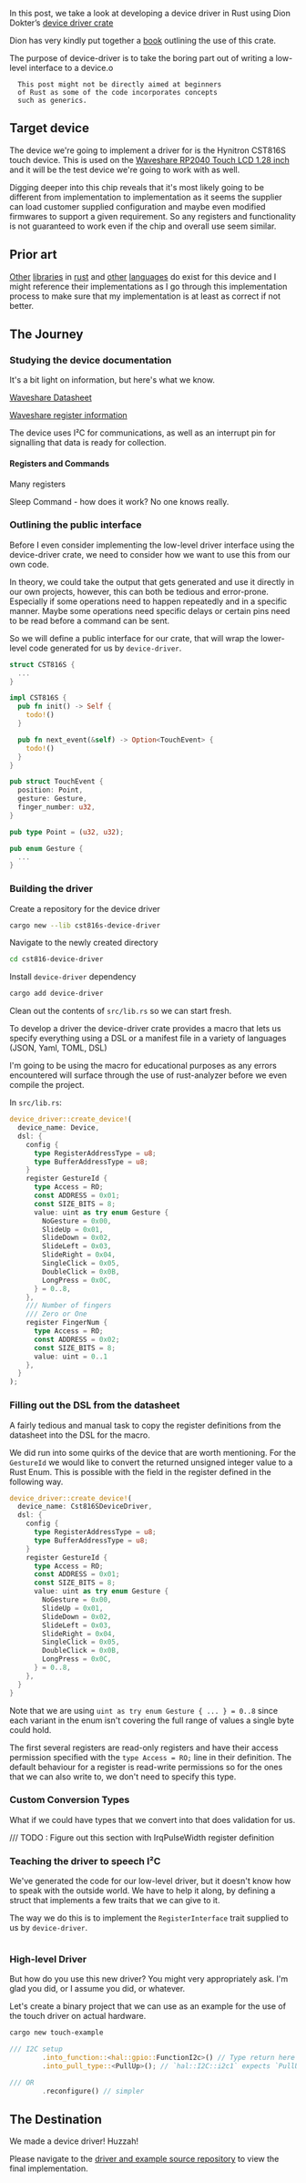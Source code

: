 In this post, we take a look at developing a device driver in Rust using Dion Dokter’s [device driver crate][device-driver-crate]

Dion has very kindly put together a [book][device-driver-book] outlining the use of this crate.

The purpose of device-driver is to take the boring part out of writing a low-level interface to a device.o

```
  This post might not be directly aimed at beginners
  of Rust as some of the code incorporates concepts
  such as generics.
```

## Target device

The device we're going to implement a driver for is the Hynitron CST816S touch device. This is used on the
[Waveshare RP2040 Touch LCD 1.28 inch][ws-rp2040-t-lcd] and it will be the test device we're going to work with as well.

Digging deeper into this chip reveals that it's most likely going to be different from implementation to implementation
as it seems the supplier can load customer supplied configuration and maybe even modified firmwares to support a given
requirement. So any registers and functionality is not guaranteed to work even if the chip and overall use seem similar.

## Prior art

[Other][rust-driver-1] [libraries][rust-driver-2] in [rust][pinetime-rust-driver-blog] and
[other][adafruit-circuit-python-driver] [languages][cpp-driver-1] do exist for this device and I might reference their
implementations as I go through this implementation process to make sure that my implementation is at least as correct
if not better.

## The Journey

### Studying the device documentation

It's a bit light on information, but here's what we know.

[Waveshare Datasheet][ws-datasheet]

[Waveshare register information][ws-registers]

The device uses I²C for communications, as well as an interrupt pin for signalling that data is ready for collection.

#### Registers and Commands

Many registers

Sleep Command - how does it work? No one knows really.

### Outlining the public interface

Before I even consider implementing the low-level driver interface using the device-driver crate, we need to consider
how we want to use this from our own code.

In theory, we could take the output that gets generated and use it directly in our own projects, however, this can both
be tedious and error-prone. Especially if some operations need to happen repeatedly and in a specific manner. Maybe some
operations need specific delays or certain pins need to be read before a command can be sent.

So we will define a public interface for our crate, that will wrap the lower-level code generated
for us by `device-driver`.

```rust
struct CST816S {
  ...
}

impl CST816S {
  pub fn init() -> Self {
    todo!()
  }

  pub fn next_event(&self) -> Option<TouchEvent> {
    todo!()
  }
}

pub struct TouchEvent {
  position: Point,
  gesture: Gesture,
  finger_number: u32,
}

pub type Point = (u32, u32);

pub enum Gesture {
  ...
}
```

### Building the driver

Create a repository for the device driver

```bash
cargo new --lib cst816s-device-driver
```

Navigate to the newly created directory

```bash
cd cst816-device-driver
```

Install `device-driver` dependency

```bash
cargo add device-driver
```

Clean out the contents of `src/lib.rs` so we can start fresh.

To develop a driver the device-driver crate provides a macro that lets us specify everything using a DSL or a manifest
file in a variety of languages (JSON, Yaml, TOML, DSL)

I'm going to be using the macro for educational purposes as any errors encountered will surface through the use of
rust-analyzer before we even compile the project.

In `src/lib.rs`:
```rust
device_driver::create_device!(
  device_name: Device,
  dsl: {
    config {
      type RegisterAddressType = u8;
      type BufferAddressType = u8;
    }
    register GestureId {
      type Access = RO;
      const ADDRESS = 0x01;
      const SIZE_BITS = 8;
      value: uint as try enum Gesture {
        NoGesture = 0x00,
        SlideUp = 0x01,
        SlideDown = 0x02,
        SlideLeft = 0x03,
        SlideRight = 0x04,
        SingleClick = 0x05,
        DoubleClick = 0x0B,
        LongPress = 0x0C,
      } = 0..8,
    },
    /// Number of fingers
    /// Zero or One
    register FingerNum {
      type Access = RO;
      const ADDRESS = 0x02;
      const SIZE_BITS = 8;
      value: uint = 0..1
    },
  }
);
```

### Filling out the DSL from the datasheet

A fairly tedious and manual task to copy the register definitions from the datasheet into the DSL for the macro.

We did run into some quirks of the device that are worth mentioning. For the `GestureId` we would like to convert the
returned unsigned integer value to a Rust Enum. This is possible with the field in the register defined in the
following way.

```rust
device_driver::create_device!(
  device_name: Cst816SDeviceDriver,
  dsl: {
    config {
      type RegisterAddressType = u8;
      type BufferAddressType = u8;
    }
    register GestureId {
      type Access = RO;
      const ADDRESS = 0x01;
      const SIZE_BITS = 8;
      value: uint as try enum Gesture {
        NoGesture = 0x00,
        SlideUp = 0x01,
        SlideDown = 0x02,
        SlideLeft = 0x03,
        SlideRight = 0x04,
        SingleClick = 0x05,
        DoubleClick = 0x0B,
        LongPress = 0x0C,
      } = 0..8,
    },
  }
}
```

Note that we are using `uint as try enum Gesture { ... } = 0..8` since each variant in the enum isn't covering the full
range of values a single byte could hold.

The first several registers are read-only registers and have their access permission specified with the
`type Access = RO;` line in their definition. The default behaviour for a register is read-write permissions so for the
ones that we can also write to, we don't need to specify this type.

### Custom Conversion Types

What if we could have types that we convert into that does validation for us.

/// TODO : Figure out this section with IrqPulseWidth register definition

### Teaching the driver to speech I²C

We've generated the code for our low-level driver, but it doesn't know how to speak with the outside world. We have to
help it along, by defining a struct that implements a few traits that we can give to it.

The way we do this is to implement the `RegisterInterface` trait supplied to us by `device-driver`.

```rust

```

### High-level Driver

But how do you use this new driver? You might very appropriately ask. I'm glad you did, or I assume you did, or whatever.

Let's create a binary project that we can use as an example for the use of the touch driver on actual hardware.

```bash
cargo new touch-example
```

```rust
/// I2C setup
        .into_function::<hal::gpio::FunctionI2c>() // Type return here is Pin<Gpio6, FunctionI2c, PullDown>
        .into_pull_type::<PullUp>(); // `hal::I2C::i2c1` expects `PullUp` instead of `PullDown`

/// OR
        .reconfigure() // simpler
```


## The Destination

We made a device driver! Huzzah!

Please navigate to the [driver and example source repository][driver-repo] to view the final implementation.

[device-driver-crate]: tab:https://crates.io/crates/device-driver
[device-driver-book]: tab:https://diondokter.github.io/device-driver/
[ws-rp2040-t-lcd]: tab:https://www.waveshare.com/wiki/RP2040-Touch-LCD-1.28#Application_Demo
[rust-driver-1]: tab:https://github.com/tstellanova/cst816s
[rust-driver-2]: tab:https://github.com/IniterWorker/cst816s
[cpp-driver-1]: tab:https://github.com/fbiego/CST816S
[ws-datasheet]: tab:https://files.waveshare.com/upload/5/51/CST816S_Datasheet_EN.pdf
[ws-registers]: tab:https://files.waveshare.com/upload/c/c2/CST816S_register_declaration.pdf
[pinetime-rust-driver-blog]: tab:https://www.pcbway.com/blog/Activities/Building_a_Rust_Driver_for_PineTime_s_Touch_Controller.html
[adafruit-circuit-python-driver]: tab:https://github.com/adafruit/Adafruit_CircuitPython_CST8XX/blob/main/adafruit_cst8xx.py
[driver-repo]: tab:https://github.com/DivineGod/device-driver-example
